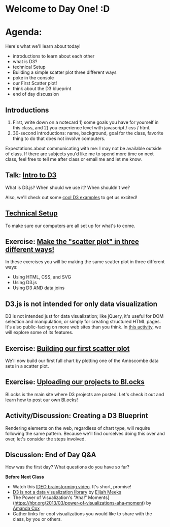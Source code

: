 # Welcome to Day One! :D

# Agenda:

Here's what we'll learn about today!

- introductions to learn about each other
- what is D3?
- technical Setup
- Building a simple scatter plot three different ways
- poke in the console
- our First Scatter plot!
- think about the D3 blueprint
- end of day discussion

## Introductions
1. First, write down on a notecard 1) some goals you have for yourself in this class, and 2) you experience level with javascript / css / html.
2. 30-second introductions: name, background, goal for the class, favorite thing to do that does not involve computers.

Expectations about communicating with me: I may not be available outside of class. If there are subjects you'd like me to spend more time on next class, feel free to tell me after class or email me and let me know.  

## Talk: [Intro to D3](https://github.com/molliemarie/SharedSlides/blob/master/whatIsD3.pdf)

What is D3.js? When should we use it? When shouldn't we?

Also, we'll check out some [cool D3 examples](d3examples.md) to get us excited!

## [Technical Setup](TechnicalSetup/README.md)
To make sure our computers are all set up for what's to come.

## Exercise: [Make the "scatter plot" in three different ways!](Projects&Exercises/Scatter3Ways/README.md)

In these exercises you will be making the same scatter plot in three different ways: 

- Using HTML, CSS, and SVG
- Using D3.js
- Using D3 AND data joins

## D3.js is not intended for **only** data visualization

D3 is not intended just for data visualization; like jQuery, it's useful for DOM selection and manipulation, or simply for creating structured HTML pages. It's also public-facing on more web sites than you think. In [this activity](Projects&Exercises/ExploreSite.md), we will explore some of its features.

## Exercise: [Building our first scatter plot](Projects&Exercises/FirstCompleteScatter/README.md)

We'll now build our first full chart by plotting one of the Ambscombe data sets in a scatter plot.

## Exercise: [Uploading our projects to Bl.ocks](TechnicalSetup/blocks.md)

Bl.ocks is the main site where D3 projects are posted. Let's check it out and learn how to post our own Bl.ocks!

## Activity/Discussion: Creating a D3 Blueprint

Rendering elements on the web, regardless of chart type, will require following the same pattern. Because we'll find ourselves doing this over and over, let's consider the steps involved.

## Discussion: End of Day Q&A

How was the first day? What questions do you have so far?

**Before Next Class**
  - Watch this [IDEO brainstorming video](https://vimeo.com/138588491). It's short, promise!
  - [D3 is not a data visualization library](https://medium.com/@Elijah_Meeks/d3-is-not-a-data-visualization-library-67ba549e8520) by [Elijah Meeks](https://twitter.com/Elijah_Meeks)
  - The Power of Visualization's "Aha!" Moments](https://hbr.org/2013/03/power-of-visualizations-aha-moment) by [Amanda Cox](https://twitter.com/amandacox)
  - Gather links for cool visualizations you would like to share with the class, by you or others.
